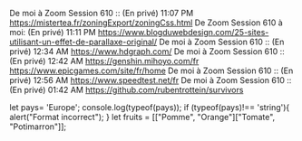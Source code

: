 De moi à Zoom Session 610 ::  (En privé) 11:07 PM
https://mistertea.fr/zoningExport/zoningCss.html
De Zoom Session 610 à moi:  (En privé) 11:11 PM
https://www.blogduwebdesign.com/25-sites-utilisant-un-effet-de-parallaxe-original/
De moi à Zoom Session 610 ::  (En privé) 12:34 AM
https://www.hdgraph.com/
De moi à Zoom Session 610 ::  (En privé) 12:42 AM
https://genshin.mihoyo.com/fr
https://www.epicgames.com/site/fr/home
De moi à Zoom Session 610 ::  (En privé) 12:56 AM
https://www.speedtest.net/fr
De moi à Zoom Session 610 ::  (En privé) 01:42 AM
https://github.com/rubentrottein/survivors


let pays= 'Europe';
console.log(typeof(pays));
if (typeof(pays)!== 'string'){
    alert("Format incorrect");
}
let fruits = [["Pomme", "Orange"]["Tomate", "Potimarron"]];
